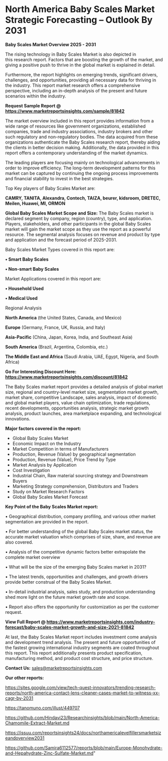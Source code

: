 # North America Baby Scales Market Strategic Forecasting – Outlook By 2031

<Strong> Baby Scales Market Overview 2025 - 2031</strong>

The rising technology in Baby Scales Market is also depicted in this research report. Factors that are boosting the growth of the market, and giving a positive push to thrive in the global market is explained in detail.

Furthermore, the report highlights on emerging trends, significant drivers, challenges, and opportunities, providing all necessary data for thriving in the industry. This report market research offers a comprehensive perspective, including an in-depth analysis of the present and future scenarios within the industry.

<strong>Request Sample Report @ <a href=https://www.marketreportsinsights.com/sample/81842>https://www.marketreportsinsights.com/sample/81842</a></strong>

The market overview included in this report provides information from a wide range of resources like government organizations, established companies, trade and industry associations, industry brokers and other such regulatory and non-regulatory bodies. The data acquired from these organizations authenticate the Baby Scales research report, thereby aiding the clients in better decision making. Additionally, the data provided in this report offers a contemporary understanding of the market dynamics.

The leading players are focusing mainly on technological advancements in order to improve efficiency. The long-term development patterns for this market can be captured by continuing the ongoing process improvements and financial stability to invest in the best strategies.

Top Key players of Baby Scales Market are:

<strong>CAMRY, TANITA, Alexandra, Contech, TAIZA, beurer, kidsroom, DRETEC, Meilen, Huawei, MI, ORMON</strong>

<strong><b>Global Baby Scales Market Scope and Size:</b></strong>
The Baby Scales market is declared segment by company, region (country), type, and application. Players, stakeholders, and other participants in the global Baby Scales market will gain the market scope as they use the report as a powerful resource. The segmental analysis focuses on revenue and product by type and application and the forecast period of 2025-2031.

Baby Scales Market Types covered in this report are:

<strong>• Smart Baby Scales

• Non-smart Baby Scales</strong>

Market Applications covered in this report are:

<strong>• Household Used

• Medical Used</strong> 

Regional Analysis

<strong>North America</strong> (the United States, Canada, and Mexico)

<strong>Europe</strong> (Germany, France, UK, Russia, and Italy)

<strong>Asia-Pacific</strong> (China, Japan, Korea, India, and Southeast Asia)

<strong>South America</strong> (Brazil, Argentina, Colombia, etc.)

<strong>The Middle East and Africa</strong> (Saudi Arabia, UAE, Egypt, Nigeria, and South Africa)

<strong>Go For Interesting Discount Here: <a href=https://www.marketreportsinsights.com/discount/81842>https://www.marketreportsinsights.com/discount/81842</a></strong>

The Baby Scales market report provides a detailed analysis of global market size, regional and country-level market size, segmentation market growth, market share, competitive Landscape, sales analysis, impact of domestic and global market players, value chain optimization, trade regulations, recent developments, opportunities analysis, strategic market growth analysis, product launches, area marketplace expanding, and technological innovations.

<strong><b>Major factors covered in the report:</b></strong>
<ul>
  <li>Global Baby Scales Market </li>
  <li>Economic Impact on the Industry</li>
  <li>Market Competition in terms of Manufacturers</li>
  <li>Production, Revenue (Value) by geographical segmentation</li>
  <li>Production, Revenue (Value), Price Trend by Type</li>
  <li>Market Analysis by Application</li>
  <li>Cost Investigation</li>
  <li>Industrial Chain, Raw material sourcing strategy and Downstream Buyers</li>
  <li>Marketing Strategy comprehension, Distributors and Traders</li>
  <li>Study on Market Research Factors</li>
  <li>Global Baby Scales Market Forecast</li>
</ul>

<strong><b>Key Point of the Baby Scales Market report:</b></strong>

• Geographical distribution, company profiling, and various other market segmentation are provided in the report.

• For better understanding of the global Baby Scales market status, the accurate market valuation which comprises of size, share, and revenue are also covered.

• Analysis of the competitive dynamic factors better extrapolate the complete market overview

• What will be the size of the emerging Baby Scales market in 2031?

• The latest trends, opportunities and challenges, and growth drivers provide better construal of the Baby Scales Market.

• In-detail industrial analysis, sales study, and production understanding shed more light on the future market growth rate and scope.

• Report also offers the opportunity for customization as per the customer request.

<strong><b>View Full Report @ <a href=https://www.marketreportsinsights.com/industry-forecast/baby-scales-market-growth-and-size-2021-81842>https://www.marketreportsinsights.com/industry-forecast/baby-scales-market-growth-and-size-2021-81842</a></b></strong>


At last, the Baby Scales Market report includes investment come analysis and development trend analysis. The present and future opportunities of the fastest growing international industry segments are coated throughout this report. This report additionally presents product specification, manufacturing method, and product cost structure, and price structure.

<strong>Contact Us:</strong>
sales@marketreportsinsights.com

<strong>Our other reports:</strong>

<a href=https://sites.google.com/view/tech-quest-innovators/trending-research-reports/north-america-contact-lens-cleaner-cases-market-to-witness-xx-cagr-by-2031>https://sites.google.com/view/tech-quest-innovators/trending-research-reports/north-america-contact-lens-cleaner-cases-market-to-witness-xx-cagr-by-2031</a>

<a href=https://tanomuno.com/illust/449707>https://tanomuno.com/illust/449707</a>

<a href=https://github.com/Hindavi23/Researchinsights/blob/main/North-America-Chamomile-Extract-Market.md>https://github.com/Hindavi23/Researchinsights/blob/main/North-America-Chamomile-Extract-Market.md</a>

<a href=https://issuu.com/reportsinsights24/docs/northamericalevelfillersmarketsizeandoverview2031>https://issuu.com/reportsinsights24/docs/northamericalevelfillersmarketsizeandoverview2031</a>

<a href=https://github.com/Samira6112577/reports/blob/main/Europe-Monohydrate-and-Hepahydrate-Zinc-Sulfate-Market.md>https://github.com/Samira6112577/reports/blob/main/Europe-Monohydrate-and-Hepahydrate-Zinc-Sulfate-Market.md</a>"
